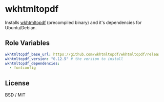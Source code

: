 wkhtmltopdf
=========

Installs [wkhtmltopdf](https://github.com/wkhtmltopdf/wkhtmltopdf) (precompiled binary) and it's dependencies for Ubuntu/Debian.

Role Variables
--------------

```yaml
wkhtmltopdf_base_url: https://github.com/wkhtmltopdf/wkhtmltopdf/releases/download
wkhtmltopdf_version: "0.12.5" # the version to install
wkhtmltopdf_dependencies:
  - fontconfig

```

License
-------

BSD / MIT
